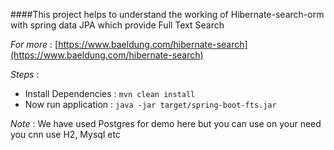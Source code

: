 ####This project helps to understand the working of Hibernate-search-orm with spring data JPA which provide Full Text Search

*For more* : [https://www.baeldung.com/hibernate-search](https://www.baeldung.com/hibernate-search)   

*Steps* : 

* Install Dependencies : ``mvn clean install``
* Now run application : ``java -jar target/spring-boot-fts.jar``

*Note* : We have used Postgres for demo here but you can use on your need you cnn use H2, Mysql etc